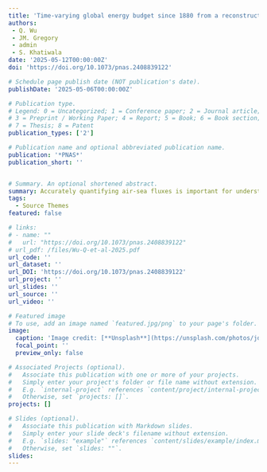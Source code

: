 ```yaml
---
title: 'Time-varying global energy budget since 1880 from a reconstruction of ocean warming'
authors:
 - Q. Wu
 - JM. Gregory
 - admin
 - S. Khatiwala
date: '2025-05-12T00:00:00Z'
doi: 'https://doi.org/10.1073/pnas.2408839122'

# Schedule page publish date (NOT publication's date).
publishDate: '2025-05-06T00:00:00Z'

# Publication type.
# Legend: 0 = Uncategorized; 1 = Conference paper; 2 = Journal article;
# 3 = Preprint / Working Paper; 4 = Report; 5 = Book; 6 = Book section;
# 7 = Thesis; 8 = Patent
publication_types: ['2']

# Publication name and optional abbreviated publication name.
publication: '*PNAS*'
publication_short: ''


# Summary. An optional shortened abstract.
summary: Accurately quantifying air-sea fluxes is important for understanding air-sea interactions and improving coupled weather and climate systems. This study introduces a probabilistic framework to represent the highly variable nature of air-sea fluxes, which is missing in deterministic bulk algorithms. Assuming Gaussian distributions conditioned on the input variables, we use artificial neural networks and eddy-covariance measurement data to estimate the mean and variance by minimizing negative log-likelihood loss. The trained neural networks provide alternative mean flux estimates to existing bulk algorithms, and quantify the uncertainty around the mean estimates. Stochastic parameterization of air-sea turbulent fluxes can be constructed by sampling from the predicted distributions. Tests in a single-column forced upper-ocean model suggest that changes in flux algorithms influence sea surface temperature and mixed layer depth seasonally. The ensemble spread in stochastic runs is most pronounced during spring restratification.
tags:
  - Source Themes
featured: false

# links:
# - name: ""
#   url: "https://doi.org/10.1073/pnas.2408839122"
# url_pdf: /files/Wu-Q-et-al-2025.pdf
url_code: ''
url_dataset: ''
url_DOI: 'https://doi.org/10.1073/pnas.2408839122'
url_project: ''
url_slides: ''
url_source: ''
url_video: ''

# Featured image
# To use, add an image named `featured.jpg/png` to your page's folder.
image:
  caption: 'Image credit: [**Unsplash**](https://unsplash.com/photos/jdD8gXaTZsc)'
  focal_point: ''
  preview_only: false

# Associated Projects (optional).
#   Associate this publication with one or more of your projects.
#   Simply enter your project's folder or file name without extension.
#   E.g. `internal-project` references `content/project/internal-project/index.md`.
#   Otherwise, set `projects: []`.
projects: []

# Slides (optional).
#   Associate this publication with Markdown slides.
#   Simply enter your slide deck's filename without extension.
#   E.g. `slides: "example"` references `content/slides/example/index.md`.
#   Otherwise, set `slides: ""`.
slides:
---
```

